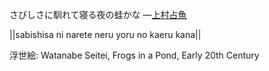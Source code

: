 さびしさに馴れて寝る夜の蛙かな
—[上村占魚](https://ja.wikipedia.org/wiki/上村占魚)

||sabishisa ni narete neru yoru no kaeru kana||

浮世絵: Watanabe Seitei, Frogs in a Pond, Early 20th Century